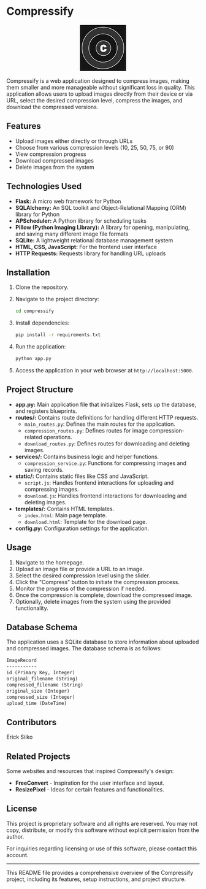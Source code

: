 # Compressify


<p align="center">
  <img src="static/images/form_logo.png" alt="Compressify-logo"/>
</p>


Compressify is a web application designed to compress images, making them smaller and more manageable without significant loss in quality. This application allows users to upload images directly from their device or via URL, select the desired compression level, compress the images, and download the compressed versions.



## Features

- Upload images either directly or through URLs
- Choose from various compression levels (10, 25, 50, 75, or 90)
- View compression progress
- Download compressed images
- Delete images from the system


## Technologies Used

- **Flask:** A micro web framework for Python
- **SQLAlchemy:** An SQL toolkit and Object-Relational Mapping (ORM) library for Python
- **APScheduler:** A Python library for scheduling tasks
- **Pillow (Python Imaging Library):** A library for opening, manipulating, and saving many different image file formats
- **SQLite:** A lightweight relational database management system
- **HTML, CSS, JavaScript:** For the frontend user interface
- **HTTP Requests:** Requests library for handling URL uploads


## Installation

1. Clone the repository.

2. Navigate to the project directory:

    ```bash
    cd compressify
    ```

3. Install dependencies:

    ```bash
    pip install -r requirements.txt
    ```

4. Run the application:

    ```bash
    python app.py
    ```

5. Access the application in your web browser at `http://localhost:5000`.


## Project Structure

- **app.py:** Main application file that initializes Flask, sets up the database, and registers blueprints.
- **routes/:** Contains route definitions for handling different HTTP requests.
    - `main_routes.py`: Defines the main routes for the application.
    - `compression_routes.py`: Defines routes for image compression-related operations.
    - `download_routes.py`: Defines routes for downloading and deleting images.
- **services/:** Contains business logic and helper functions.
    - `compression_service.py`: Functions for compressing images and saving records.
- **static/:** Contains static files like CSS and JavaScript.
    - `script.js`: Handles frontend interactions for uploading and compressing images.
    - `download.js`: Handles frontend interactions for downloading and deleting images.
- **templates/:** Contains HTML templates.
    - `index.html`: Main page template.
    - `download.html`: Template for the download page.
- **config.py:** Configuration settings for the application.


## Usage

1. Navigate to the homepage.
2. Upload an image file or provide a URL to an image.
3. Select the desired compression level using the slider.
4. Click the "Compress" button to initiate the compression process.
5. Monitor the progress of the compression if needed.
6. Once the compression is complete, download the compressed image.
7. Optionally, delete images from the system using the provided functionality.


## Database Schema

The application uses a SQLite database to store information about uploaded and compressed images. The database schema is as follows:

    ImageRecord
    -----------
    id (Primary Key, Integer)
    original_filename (String)
    compressed_filename (String)
    original_size (Integer)
    compressed_size (Integer)
    upload_time (DateTime)


## Contributors

Erick Siiko


## Related Projects

Some websites and resources that inspired Compressify's design:

- **FreeConvert** - Inspiration for the user interface and layout.
- **ResizePixel** - Ideas for certain features and functionalities.


## License

This project is proprietary software and all rights are reserved. You may not copy, distribute, or modify this software without explicit permission from the author.

For inquiries regarding licensing or use of this software, please contact this account.


---

This README file provides a comprehensive overview of the Compressify project, including its features, setup instructions, and project structure.
